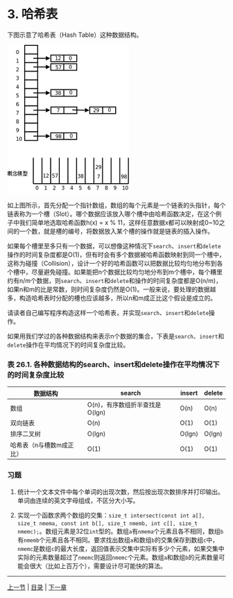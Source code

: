 # 3. 哈希表

下图示意了哈希表（Hash Table）这种数据结构。

![哈希表](../images/linkedlist.hashtab.png)

如上图所示，首先分配一个指针数组，数组的每个元素是一个链表的头指针，每个链表称为一个槽（Slot）。哪个数据应该放入哪个槽中由哈希函数决定，在这个例子中我们简单地选取哈希函数h(x) = x % 11，这样任意数据x都可以映射成0~10之间的一个数，就是槽的编号，将数据放入某个槽的操作就是链表的插入操作。

如果每个槽里至多只有一个数据，可以想像这种情况下`search`、`insert`和`delete`操作的时间复杂度都是O(1)，但有时会有多个数据被哈希函数映射到同一个槽中，这称为碰撞（Collision），设计一个好的哈希函数可以把数据比较均匀地分布到各个槽中，尽量避免碰撞。如果能把n个数据比较均匀地分布到m个槽中，每个糟里约有n/m个数据，则`search`、`insert`和`delete`和操作的时间复杂度都是O(n/m)，如果n和m的比是常数，则时间复杂度仍然是O(1)。一般来说，要处理的数据越多，构造哈希表时分配的槽也应该越多，所以n和m成正比这个假设是成立的。

请读者自己编写程序构造这样一个哈希表，并实现`search`、`insert`和`delete`操作。

如果用我们学过的各种数据结构来表示n个数据的集合，下表是`search`、`insert`和`delete`操作在平均情况下的时间复杂度比较。

### 表 26.1. 各种数据结构的search、insert和delete操作在平均情况下的时间复杂度比较

| 数据结构 | search | insert | delete |
|---------|--------|--------|--------|
| 数组 | O(n)，有序数组折半查找是O(lgn) | O(n) | O(n) |
| 双向链表 | O(n) | O(1) | O(1) |
| 排序二叉树 | O(lgn) | O(lgn) | O(lgn) |
| 哈希表（n与槽数m成正比） | O(1) | O(1) | O(1) |

### 习题

1. 统计一个文本文件中每个单词的出现次数，然后按出现次数排序并打印输出。单词由连续的英文字母组成，不区分大小写。

2. 实现一个函数求两个数组的交集：`size_t intersect(const int a[], size_t nmema, const int b[], size_t nmemb, int c[], size_t nmemc);`。数组元素是32位`int`型的。数组`a`有`nmema`个元素且各不相同，数组`b`有`nmemb`个元素且各不相同。要求找出数组`a`和数组`b`的交集保存到数组`c`中，`nmemc`是数组`c`的最大长度，返回值表示交集中实际有多少个元素，如果交集中实际的元素数量超过了`nmemc`则返回`nmemc`个元素。数组`a`和数组`b`的元素数量可能会很大（比如上百万个），需要设计尽可能快的算法。

---

[上一节](./s02.md) | [目录](../index.md) | [下一章](../ch27/index.md) 